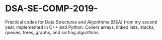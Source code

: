 # DSA-SE-COMP-2019-
Practical codes for Data Structures and Algorithms (DSA) from my second year, implemented in C++ and Python. Covers arrays, linked lists, stacks, queues, trees, graphs, and sorting algorithms. 
